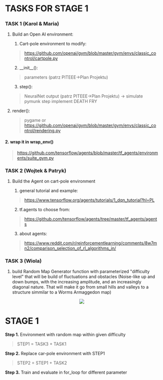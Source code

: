 # TASKS FOR STAGE 1

### TASK 1 (Karol & Maria)

1. Build an Open AI environment:

	1. Cart-pole environment to modify:
  	
	>https://github.com/openai/gym/blob/master/gym/envs/classic_control/cartpole.py
	2. \_\_init\_\_():

	>parameters (patrz PITEEE->Plan Projektu)
	3. step():
	
	>NeuralNet output (patrz PITEEE->Plan Projektu) -> simulate pymunk step
	>implement DEATH FRY

4. render():

	>pygame or https://github.com/openai/gym/blob/master/gym/envs/classic_control/rendering.py

#### 2. wrap it in wrap_env()

>https://github.com/tensorflow/agents/blob/master/tf_agents/environments/suite_gym.py


### TASK 2 (Wojtek & Patryk)
1. Build the Agent on cart-pole environment

	1. general tutorial and example:
	
	>https://www.tensorflow.org/agents/tutorials/1_dqn_tutorial?hl=PL
	2. tf.agents to choose from:
	
	>https://github.com/tensorflow/agents/tree/master/tf_agents/agents
	3. about agents:

	>https://www.reddit.com/r/reinforcementlearning/comments/8w7mn2/comparison_selection_of_rl_algorithms_in/

### TASK 3 (Wiola)
1. build Random Map Generator function with parameterized "difficulty level" that will be build of fluctuations and obstacles (Noise-like up and down bumps, with the increasing amplitude, and an increasingly diagonal nature. That will make it go from small hills and valleys to a structure simmilar to a Worms Armaggedon map)
	
<p align="center">
  <img src="https://i.imgur.com/aPxkHBW.png">
</p>



# STAGE 1
**Step 1.** Environment with random map within given difficulty
>STEP1 = TASK3 + TASK1

**Step 2.** Replace car-pole environment with STEP1
>STEP2 = STEP1 + TASK2


**Step 3.** Train and evaluate in for_loop for different parameter
